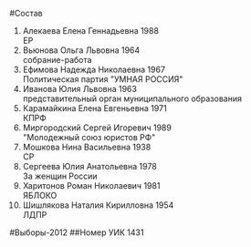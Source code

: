 #Состав
1. Алекаева Елена Геннадьевна 1988   
    ЕР
2. Вьюнова Ольга Львовна 1964   
    собрание-работа
3. Ефимова Надежда Николаевна 1967   
    Политическая партия "УМНАЯ РОССИЯ"
4. Иванова Юлия Львовна 1963   
    представительный орган муниципального образования
5. Карамайкина Елена Евгеньевна 1971   
    КПРФ
6. Миргородский Сергей Игоревич 1989   
    "Молодежный союз юристов РФ"
7. Мошкова Нина Васильевна 1938   
    СР
8. Сергеева Юлия Анатольевна 1978   
    За женщин России
9. Харитонов Роман Николаевич 1981   
    ЯБЛОКО
10. Шишлякова Наталия Кирилловна 1954   
    ЛДПР

#Выборы-2012
##Номер УИК
1431